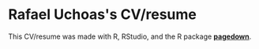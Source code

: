 # Rafael Uchoas's CV/resume

This CV/resume was made with R, RStudio, and the R package [**pagedown**](https://github.com/rstudio/pagedown).